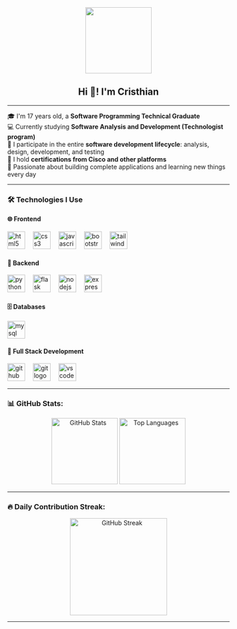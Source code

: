 <div align="center">
  <img height="150" src="https://media.giphy.com/media/M9gbBd9nbDrOTu1Mqx/giphy.gif" />
</div>

<h2 align="center">Hi 👋! I'm Cristhian</h2>

---

🎓 I'm 17 years old, a **Software Programming Technical Graduate**  
💻 Currently studying **Software Analysis and Development (Technologist program)**  
🧠 I participate in the entire **software development lifecycle**: analysis, design, development, and testing  
📜 I hold **certifications from Cisco and other platforms**  
🌟 Passionate about building complete applications and learning new things every day

---

### 🛠 Technologies I Use

#### 🌐 Frontend
<div align="left">
  <img src="https://cdn.jsdelivr.net/gh/devicons/devicon/icons/html5/html5-original.svg" height="40" alt="html5 logo" />
  <img width="10"/>
  <img src="https://cdn.jsdelivr.net/gh/devicons/devicon/icons/css3/css3-original.svg" height="40" alt="css3 logo" />
  <img width="10"/>
  <img src="https://cdn.jsdelivr.net/gh/devicons/devicon/icons/javascript/javascript-original.svg" height="40" alt="javascript logo" />
  <img width="10"/>
  <img src="https://cdn.jsdelivr.net/gh/devicons/devicon/icons/bootstrap/bootstrap-original.svg" height="40" alt="bootstrap logo" />
  <img width="10"/>
  <img src="https://cdn.jsdelivr.net/gh/devicons/devicon/icons/tailwindcss/tailwindcss-original.svg" height="40" alt="tailwind logo" />
</div>

#### 🧠 Backend
<div align="left">
  <img src="https://cdn.jsdelivr.net/gh/devicons/devicon/icons/python/python-original.svg" height="40" alt="python logo" />
  <img width="10"/>
  <img src="https://cdn.jsdelivr.net/gh/devicons/devicon/icons/flask/flask-original.svg" height="40" alt="flask logo" />
  <img width="10"/>
  <img src="https://cdn.jsdelivr.net/gh/devicons/devicon/icons/nodejs/nodejs-original.svg" height="40" alt="nodejs logo" />
  <img width="10"/>
  <img src="https://cdn.jsdelivr.net/gh/devicons/devicon/icons/express/express-original.svg" height="40" alt="express logo" />
</div>

#### 🗄️ Databases
<div align="left">
  <img src="https://cdn.jsdelivr.net/gh/devicons/devicon/icons/mysql/mysql-original.svg" height="40" alt="mysql logo" />
</div>

#### 🔁 Full Stack Development
<div align="left">
  <img src="https://cdn.jsdelivr.net/gh/devicons/devicon/icons/github/github-original.svg" height="40" alt="github logo" />
  <img width="10"/>
  <img src="https://cdn.jsdelivr.net/gh/devicons/devicon/icons/git/git-original.svg" height="40" alt="git logo" />
  <img width="10"/>
  <img src="https://cdn.jsdelivr.net/gh/devicons/devicon/icons/vscode/vscode-original.svg" height="40" alt="vscode logo" />
</div>

---

### 📊 GitHub Stats:

<div align="center">
  <img src="https://github-readme-stats.vercel.app/api?username=cristhian-dev&hide_title=false&hide_rank=false&show_icons=true&include_all_commits=true&count_private=true&disable_animations=false&theme=dracula&locale=en&hide_border=false" height="150" alt="GitHub Stats" />
  <img src="https://github-readme-stats.vercel.app/api/top-langs?username=cristhian-dev&locale=en&hide_title=false&layout=compact&card_width=320&langs_count=5&theme=dracula&hide_border=false" height="150" alt="Top Languages" />
</div>

---

### 🔥 Daily Contribution Streak:

<div align="center">
  <img src="https://streak-stats.demolab.com?user=cristhian-dev&locale=en&mode=daily&theme=dark&hide_border=false&border_radius=5&order=3" height="220" alt="GitHub Streak" />
</div>

---
